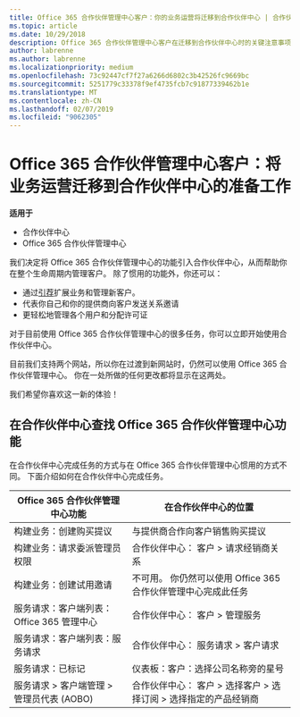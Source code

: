 ```yaml
---
title: Office 365 合作伙伴管理中心客户：你的业务运营将迁移到合作伙伴中心 | 合作伙伴中心
ms.topic: article
ms.date: 10/29/2018
description: Office 365 合作伙伴管理中心客户在迁移到合作伙伴中心时的关键注意事项
author: labrenne
ms.author: labrenne
ms.localizationpriority: medium
ms.openlocfilehash: 73c92447cf7f27a6266d6802c3b42526fc9669bc
ms.sourcegitcommit: 5251779c33378f9ef4735fcb7c91877339462b1e
ms.translationtype: MT
ms.contentlocale: zh-CN
ms.lasthandoff: 02/07/2019
ms.locfileid: "9062305"
---
```

# <a name="office-365-partner-admin-center-customers-get-ready-to-move-business-operations-to-partner-center"></a>Office 365 合作伙伴管理中心客户：将业务运营迁移到合作伙伴中心的准备工作

**适用于** 

- 合作伙伴中心
- Office 365 合作伙伴管理中心

我们决定将 Office 365 合作伙伴管理中心的功能引入合作伙伴中心，从而帮助你在整个生命周期内管理客户。 除了惯用的功能外，你还可以： 

*  通过[引荐](referrals.md)扩展业务和管理新客户。
*  代表你自己和你的提供商向客户发送关系邀请
*  更轻松地管理各个用户和分配许可证

对于目前使用 Office 365 合作伙伴管理中心的很多任务，你可以立即开始使用合作伙伴中心。 

目前我们支持两个网站，所以你在过渡到新网站时，仍然可以使用 Office 365 合作伙伴管理中心。 你在一处所做的任何更改都将显示在这两处。

我们希望你喜欢这一新的体验！

## <a name="find-office-365-partner-admin-center-features-in-partner-center"></a>在合作伙伴中心查找 Office 365 合作伙伴管理中心功能

在合作伙伴中心完成任务的方式与在 Office 365 合作伙伴管理中心惯用的方式不同。 下面介绍如何在合作伙伴中心完成任务。

| Office 365 合作伙伴管理中心功能                       | 在合作伙伴中心的位置 | 
|   -----------------------------------------------  | -------------- |
| 构建业务：创建购买提议 | 与提供商合作向客户销售购买提议 |
| 构建业务：请求委派管理员权限 | 合作伙伴中心： 客户 > 请求经销商关系 |
| 构建业务：创建试用邀请 | 不可用。 你仍然可以使用 Office 365 合作伙伴管理中心完成此任务 |
| 服务请求：客户端列表：Office 365 管理中心 | 合作伙伴中心： 客户 > 管理服务 |
| 服务请求：客户端列表：服务请求 | 合作伙伴中心： 服务请求 > 客户请求 |
| 服务请求：已标记 | 仪表板：客户：选择公司名称旁的星号 |
| 服务请求 > 客户端管理 > 管理员代表 (AOBO) | 合作伙伴中心： 客户 > 选择客户 > 选择订阅 > 选择指定的产品经销商 |

